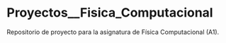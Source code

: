 # Proyectos__Fisica_Computacional
Repositorio de proyecto para la asignatura de Física Computacional (A1).
